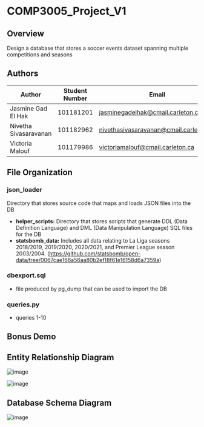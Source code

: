# COMP3005_Project_V1

## Overview
Design a database that stores a soccer events dataset spanning multiple competitions and seasons

## Authors
| Author | Student Number | Email |
|----------|----------|----------|
|Jasmine Gad El Hak | 101181201 | jasminegadelhak@cmail.carleton.ca|
|Nivetha Sivasaravanan | 101182962 | nivethasivasaravanan@cmail.carleton.ca|
|Victoria Malouf | 101179986 | victoriamalouf@cmail.carleton.ca|

## File Organization
### json_loader
Directory that stores source code that maps and loads JSON files into the DB

- **helper_scripts:** Directory that stores scripts that generate DDL (Data Definition Language) and DML (Data Manipulation Language) SQL files for the DB
- **statsbomb_data:** Includes all data relating to La Liga seasons 2018/2019, 2019/2020, 2020/2021, and Premier League season 2003/2004. (https://github.com/statsbomb/open-data/tree/0067cae166a56aa80b2ef18f61e16158d6a7359a)

### dbexport.sql
- file produced by pg_dump that can be used to import the DB
  
### queries.py
- queries 1-10

## Bonus Demo

## Entity Relationship Diagram
![image](https://github.com/its-jasmine/COMP3005_Project_V1/assets/84146479/000c5255-bac0-4bfd-a530-6259afdc07b0)

![image](https://github.com/its-jasmine/COMP3005_Project_V1/assets/84146479/a9b042f9-1e75-4ccd-9064-e138b86b630a)

## Database Schema Diagram

![image](https://github.com/its-jasmine/COMP3005_Project_V1/assets/84146479/6236dba7-2efd-47f9-94d4-f601333fbc2f)



